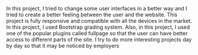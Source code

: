 In this project, I tried to change some user interfaces in a better way and I tried to create a better feeling between the user and the website. This project is fully responsive and compatible with all the devices in the market. In this project, I used Bootstrap grading system. Also, in this project, I used one of the popular plugins called fullpage so that the user can have better access to different parts of the site. I try to do more interesting projects day by day so that it may be noticed by employers
